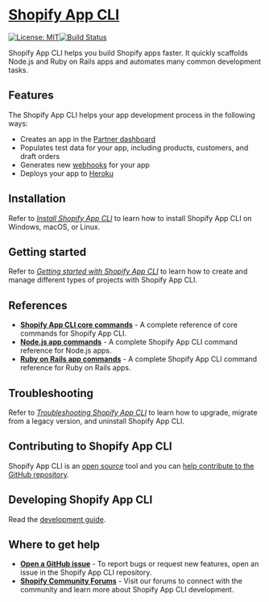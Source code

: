 # [Shopify App CLI](https://shopify.dev/tools/cli)

[![License: MIT](https://img.shields.io/badge/License-MIT-green.svg)](LICENSE.md)[![Build Status](https://travis-ci.com/Shopify/shopify-app-cli.svg?token=qtPazgjyosjEEgxgq7VZ&branch=master)](https://travis-ci.com/Shopify/shopify-app-cli)

Shopify App CLI helps you build Shopify apps faster. It quickly scaffolds Node.js and Ruby on Rails apps and automates many common development tasks.

## Features

The Shopify App CLI helps your app development process in the following ways:

- Creates an app in the [Partner dashboard](https://partners.shopify.com/current/resources)
- Populates test data for your app, including products, customers, and draft orders
- Generates new [webhooks](https://shopify.dev/tutorials/manage-webhooks) for your app
- Deploys your app to [Heroku](https://www.heroku.com/)

## Installation

Refer to [*Install Shopify App CLI*](https://shopify.dev/tools/cli/installation) to learn how to install Shopify App CLI on Windows, macOS, or Linux.

## Getting started

Refer to [*Getting started with Shopify App CLI*](https://shopify.dev/tools/cli/getting-started) to learn how to create and manage different types of projects with Shopify App CLI.

## References

- **[Shopify App CLI core commands](https://shopify.dev/tools/cli/reference)** - A complete reference of core commands for Shopify App CLI.
- **[Node.js app commands](https://shopify.dev/tools/cli/reference/node-app)** - A complete Shopify App CLI command reference for Node.js apps.
- **[Ruby on Rails app commands](https://shopify.dev/tools/cli/reference/ruby-on-rails-app)** - A complete Shopify App CLI command reference for Ruby on Rails apps.

## Troubleshooting

Refer to [*Troubleshooting Shopify App CLI*](https://shopify.dev/tools/cli/troubleshooting) to learn how to upgrade, migrate from a legacy version, and uninstall Shopify App CLI.

## Contributing to Shopify App CLI

Shopify App CLI is an [open source](https://github.com/Shopify/shopify-app-cli/blob/master/.github/LICENSE.md) tool and you can [help contribute to the GitHub repository](https://github.com/Shopify/shopify-app-cli/blob/master/.github/CONTRIBUTING.md).

## Developing Shopify App CLI

Read the [development guide](https://github.com/Shopify/shopify-app-cli/wiki).

## Where to get help

- **[Open a GitHub issue](https://github.com/Shopify/shopify-app-cli/issues)** - To report bugs or request new features, open an issue in the Shopify App CLI repository.
- **[Shopify Community Forums](https://community.shopify.com/)** - Visit our forums to connect with the community and learn more about Shopify App CLI development.
